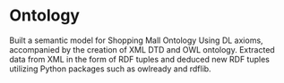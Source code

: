 # Ontology
Built a semantic model for Shopping Mall Ontology
Using DL axioms, accompanied by the creation of XML DTD and OWL ontology.
Extracted data from XML in the form of RDF tuples and deduced new RDF tuples utilizing Python packages such as owlready and rdflib.

